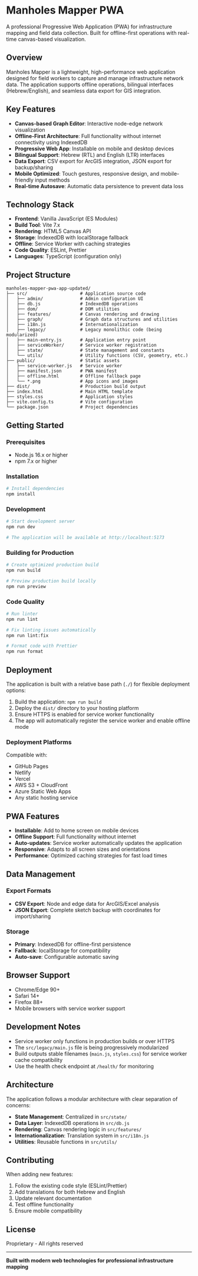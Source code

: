 # Manholes Mapper PWA

A professional Progressive Web Application (PWA) for infrastructure mapping and field data collection. Built for offline-first operations with real-time canvas-based visualization.

## Overview

Manholes Mapper is a lightweight, high-performance web application designed for field workers to capture and manage infrastructure network data. The application supports offline operations, bilingual interfaces (Hebrew/English), and seamless data export for GIS integration.

## Key Features

- **Canvas-based Graph Editor**: Interactive node-edge network visualization
- **Offline-First Architecture**: Full functionality without internet connectivity using IndexedDB
- **Progressive Web App**: Installable on mobile and desktop devices
- **Bilingual Support**: Hebrew (RTL) and English (LTR) interfaces
- **Data Export**: CSV export for ArcGIS integration, JSON export for backup/sharing
- **Mobile Optimized**: Touch gestures, responsive design, and mobile-friendly input methods
- **Real-time Autosave**: Automatic data persistence to prevent data loss

## Technology Stack

- **Frontend**: Vanilla JavaScript (ES Modules)
- **Build Tool**: Vite 7.x
- **Rendering**: HTML5 Canvas API
- **Storage**: IndexedDB with localStorage fallback
- **Offline**: Service Worker with caching strategies
- **Code Quality**: ESLint, Prettier
- **Languages**: TypeScript (configuration only)

## Project Structure

```
manholes-mapper-pwa-app-updated/
├── src/                    # Application source code
│   ├── admin/              # Admin configuration UI
│   ├── db.js               # IndexedDB operations
│   ├── dom/                # DOM utilities
│   ├── features/           # Canvas rendering and drawing
│   ├── graph/              # Graph data structures and utilities
│   ├── i18n.js             # Internationalization
│   ├── legacy/             # Legacy monolithic code (being modularized)
│   ├── main-entry.js       # Application entry point
│   ├── serviceWorker/      # Service worker registration
│   ├── state/              # State management and constants
│   └── utils/              # Utility functions (CSV, geometry, etc.)
├── public/                 # Static assets
│   ├── service-worker.js   # Service worker
│   ├── manifest.json       # PWA manifest
│   ├── offline.html        # Offline fallback page
│   └── *.png               # App icons and images
├── dist/                   # Production build output
├── index.html              # Main HTML template
├── styles.css              # Application styles
├── vite.config.ts          # Vite configuration
└── package.json            # Project dependencies

```

## Getting Started

### Prerequisites

- Node.js 16.x or higher
- npm 7.x or higher

### Installation

```bash
# Install dependencies
npm install
```

### Development

```bash
# Start development server
npm run dev

# The application will be available at http://localhost:5173
```

### Building for Production

```bash
# Create optimized production build
npm run build

# Preview production build locally
npm run preview
```

### Code Quality

```bash
# Run linter
npm run lint

# Fix linting issues automatically
npm run lint:fix

# Format code with Prettier
npm run format
```

## Deployment

The application is built with a relative base path (`./`) for flexible deployment options:

1. Build the application: `npm run build`
2. Deploy the `dist/` directory to your hosting platform
3. Ensure HTTPS is enabled for service worker functionality
4. The app will automatically register the service worker and enable offline mode

### Deployment Platforms

Compatible with:
- GitHub Pages
- Netlify
- Vercel
- AWS S3 + CloudFront
- Azure Static Web Apps
- Any static hosting service

## PWA Features

- **Installable**: Add to home screen on mobile devices
- **Offline Support**: Full functionality without internet
- **Auto-updates**: Service worker automatically updates the application
- **Responsive**: Adapts to all screen sizes and orientations
- **Performance**: Optimized caching strategies for fast load times

## Data Management

### Export Formats

- **CSV Export**: Node and edge data for ArcGIS/Excel analysis
- **JSON Export**: Complete sketch backup with coordinates for import/sharing

### Storage

- **Primary**: IndexedDB for offline-first persistence
- **Fallback**: localStorage for compatibility
- **Auto-save**: Configurable automatic saving

## Browser Support

- Chrome/Edge 90+
- Safari 14+
- Firefox 88+
- Mobile browsers with service worker support

## Development Notes

- Service worker only functions in production builds or over HTTPS
- The `src/legacy/main.js` file is being progressively modularized
- Build outputs stable filenames (`main.js`, `styles.css`) for service worker cache compatibility
- Use the health check endpoint at `/health/` for monitoring

## Architecture

The application follows a modular architecture with clear separation of concerns:

- **State Management**: Centralized in `src/state/`
- **Data Layer**: IndexedDB operations in `src/db.js`
- **Rendering**: Canvas rendering logic in `src/features/`
- **Internationalization**: Translation system in `src/i18n.js`
- **Utilities**: Reusable functions in `src/utils/`

## Contributing

When adding new features:
1. Follow the existing code style (ESLint/Prettier)
2. Add translations for both Hebrew and English
3. Update relevant documentation
4. Test offline functionality
5. Ensure mobile compatibility

## License

Proprietary - All rights reserved

---

**Built with modern web technologies for professional infrastructure mapping**

